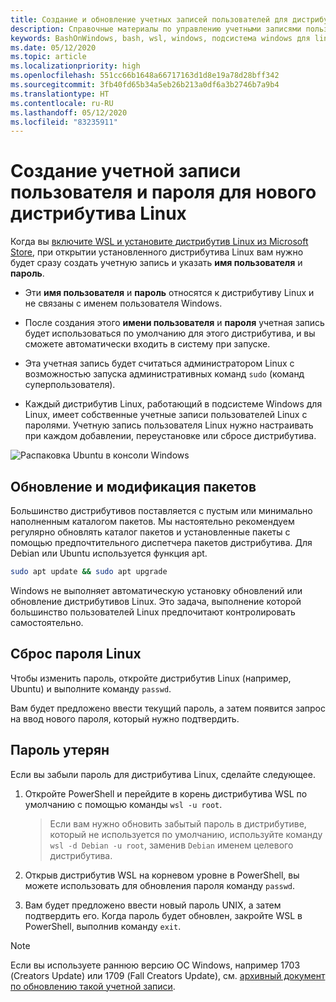 ```yaml
---
title: Создание и обновление учетных записей пользователей для дистрибутивов Linux
description: Справочные материалы по управлению учетными записями пользователей и разрешениями для подсистемы Windows для Linux.
keywords: BashOnWindows, bash, wsl, windows, подсистема windows для linux, windowssubsystem, ubuntu, учетные записи пользователей
ms.date: 05/12/2020
ms.topic: article
ms.localizationpriority: high
ms.openlocfilehash: 551cc66b1648a66717163d1d8e19a78d28bff342
ms.sourcegitcommit: 3fb40fd65b34a5eb26b213a0df6a3b2746b7a9b4
ms.translationtype: HT
ms.contentlocale: ru-RU
ms.lasthandoff: 05/12/2020
ms.locfileid: "83235911"
---
```

# <a name="create-a-user-account-and-password-for-your-new-linux-distribution"></a>Создание учетной записи пользователя и пароля для нового дистрибутива Linux

Когда вы [включите WSL и установите дистрибутив Linux из Microsoft Store](./install-win10.md), при открытии установленного дистрибутива Linux вам нужно будет сразу создать учетную запись и указать **имя пользователя** и **пароль**.

- Эти **имя пользователя** и **пароль** относятся к дистрибутиву Linux и не связаны с именем пользователя Windows.

- После создания этого **имени пользователя** и **пароля** учетная запись будет использоваться по умолчанию для этого дистрибутива, и вы сможете автоматически входить в систему при запуске.

- Эта учетная запись будет считаться администратором Linux с возможностью запуска административных команд `sudo` (команд суперпользователя).

- Каждый дистрибутив Linux, работающий в подсистеме Windows для Linux, имеет собственные учетные записи пользователей Linux с паролями.  Учетную запись пользователя Linux нужно настраивать при каждом добавлении, переустановке или сбросе дистрибутива.

![Распаковка Ubuntu в консоли Windows](media/UbuntuInstall.png)

## <a name="update-and-upgrade-packages"></a>Обновление и модификация пакетов

Большинство дистрибутивов поставляется с пустым или минимально наполненным каталогом пакетов. Мы настоятельно рекомендуем регулярно обновлять каталог пакетов и установленные пакеты с помощью предпочтительного диспетчера пакетов дистрибутива. Для Debian или Ubuntu используется функция apt.

```bash
sudo apt update && sudo apt upgrade
```

Windows не выполняет автоматическую установку обновлений или обновление дистрибутивов Linux. Это задача, выполнение которой большинство пользователей Linux предпочитают контролировать самостоятельно.

## <a name="reset-your-linux-password"></a>Сброс пароля Linux

Чтобы изменить пароль, откройте дистрибутив Linux (например, Ubuntu) и выполните команду `passwd`.

Вам будет предложено ввести текущий пароль, а затем появится запрос на ввод нового пароля, который нужно подтвердить.

## <a name="forgot-your-password"></a>Пароль утерян

Если вы забыли пароль для дистрибутива Linux, сделайте следующее.

1. Откройте PowerShell и перейдите в корень дистрибутива WSL по умолчанию с помощью команды `wsl -u root`.

    > Если вам нужно обновить забытый пароль в дистрибутиве, который не используется по умолчанию, используйте команду `wsl -d Debian -u root`, заменив `Debian` именем целевого дистрибутива.

2. Открыв дистрибутив WSL на корневом уровне в PowerShell, вы можете использовать для обновления пароля команду `passwd`.

3. Вам будет предложено ввести новый пароль UNIX, а затем подтвердить его. Когда пароль будет обновлен, закройте WSL в PowerShell, выполнив команду `exit`.

> [!NOTE]
> Если вы используете раннюю версию ОС Windows, например 1703 (Creators Update) или 1709 (Fall Creators Update), см. [архивный документ по обновлению такой учетной записи](./user-support-archived.md).
